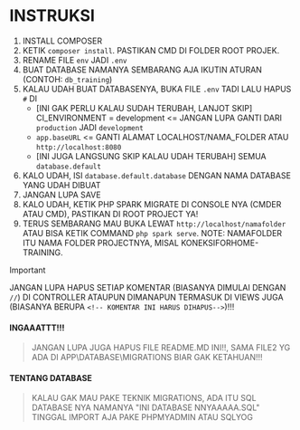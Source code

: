 # INSTRUKSI

1. INSTALL COMPOSER
2. KETIK `composer install`. PASTIKAN CMD DI FOLDER ROOT PROJEK.
3. RENAME FILE `env` JADI `.env`
4. BUAT DATABASE NAMANYA SEMBARANG AJA IKUTIN ATURAN (CONTOH: `db_training`)
5. KALAU UDAH BUAT DATABASENYA, BUKA FILE `.env` TADI LALU HAPUS `#` DI
    - [INI GAK PERLU KALAU SUDAH TERUBAH, LANJOT SKIP] CI_ENVIRONMENT = development <= JANGAN LUPA GANTI DARI `production` JADI `development`
    - `app.baseURL` <= GANTI ALAMAT LOCALHOST/NAMA_FOLDER ATAU `http://localhost:8080`
    - [INI JUGA LANGSUNG SKIP KALAU UDAH TERUBAH] SEMUA `database.default`
6. KALO UDAH, ISI `database.default.database` DENGAN NAMA DATABASE YANG UDAH DIBUAT
7. JANGAN LUPA SAVE
8. KALO UDAH, KETIK PHP SPARK MIGRATE DI CONSOLE NYA (CMDER ATAU CMD), PASTIKAN DI ROOT PROJECT YA!
9. TERUS SEMBARANG MAU BUKA LEWAT `http://localhost/namafolder` ATAU BISA KETIK COMMAND
   `php spark serve`. NOTE: NAMAFOLDER ITU NAMA FOLDER PROJECTNYA, MISAL KONEKSIFORHOME-TRAINING.

> [!IMPORTANT]
> 
> JANGAN LUPA HAPUS SETIAP KOMENTAR (BIASANYA DIMULAI DENGAN `//`) DI CONTROLLER ATAUPUN DIMANAPUN TERMASUK DI VIEWS JUGA (BIASANYA BERUPA `<!-- KOMENTAR INI HARUS DIHAPUS-->`)!!!

#### INGAAATTT!!!
> JANGAN LUPA JUGA HAPUS FILE README.MD INI!!, SAMA FILE2 YG ADA DI APP\DATABASE\MIGRATIONS BIAR GAK KETAHUAN!!!

#### TENTANG DATABASE
> KALAU GAK MAU PAKE TEKNIK MIGRATIONS, ADA ITU SQL DATABASE NYA NAMANYA "INI DATABASE NNYAAAAA.SQL" TINGGAL IMPORT AJA PAKE PHPMYADMIN ATAU SQLYOG